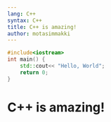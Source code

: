 ```yaml
---
lang: C++
syntax: C++
title: C++ is amazing!
author: motasimmakki
---
```


```c++
#include<iostream>
int main() {
    std::cout<< "Hello, World";
    return 0;
}
```

# C++ is amazing!

